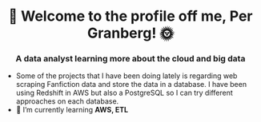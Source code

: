 

<h1 align="center">🎺 Welcome to the profile off me, Per Granberg! 🌞</h1>
<h3 align="center">A data analyst learning more about the cloud and big data</h3>

- Some of the projects that I have been doing lately is regarding web scraping Fanfiction data and store the data in a database. I have been using Redshift in AWS but also a PostgreSQL so I can try different approaches on each database.
- 🌱 I’m currently learning **AWS, ETL**



